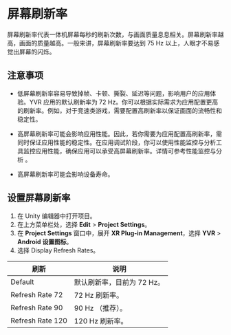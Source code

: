 # 屏幕刷新率

屏幕刷新率代表一体机屏幕每秒的刷新次数，与画面质量息息相关。屏幕刷新率越高，画面的质量越高。一般来讲，屏幕刷新率要达到 75 Hz 以上，人眼才不易感觉出屏幕的闪烁。


## 注意事项

- 低屏幕刷新率容易导致掉帧、卡顿、撕裂、延迟等问题，影响用户的应用体验。YVR 应用的默认刷新率为 72 Hz。你可以根据实际需求为应用配置更高的刷新率。例如，对于竞速类游戏，需要配置高刷新率以保证画面的流畅性和稳定性。

- 高屏幕刷新率可能会影响应用性能。因此，若你需要为应用配置高刷新率，需同时保证应用性能的稳定性。在应用调试阶段，你可以使用性能监控与分析工具监控应用性能，确保应用可以承受高屏幕刷新率。详情可参考性能监控与分析 。

- 高屏幕刷新率可能会影响设备寿命。


## 设置屏幕刷新率

1. 在 Unity 编辑器中打开项目。
2. 在上方菜单栏处，选择 **Edit** > **Project Settings**。
3. 在 **Project Settings** 窗口中，展开 **XR Plug-in Management**，选择 **YVR** > **Android 设置图标**。
4. 选择 Display Refresh Rates。

| **刷新** | **说明** |
| ------- | ---------------- | 
| Default | 默认刷新率，目前为 72 Hz。 |
| Refresh Rate 72 | 72 Hz 刷新率。 |
| Refresh Rate 90 | 90 Hz （推荐）。 |
| Refresh Rate 120 | 120 Hz 刷新率。 |